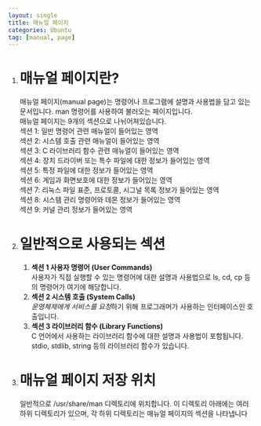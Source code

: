 ```yaml
---
layout: single
title: 매뉴얼 페이지
categories: Ubuntu
tag: [manual, page]
---
```


1. # 매뉴얼 페이지란?
   매뉴얼 페이지(manual page)는 명령어나 프로그램에 설명과 사용법을 담고 있는 문서입니다. man 명령어를 사용하여 불러오는 페이지입니다.   
   매뉴얼 페이지는 9개의 섹션으로 나뉘어져있습니다.   
   섹션 1: 일반 명령어 관련 매뉴얼이 들어있는 영역   
   섹션 2: 시스템 호출 관련 매뉴얼이 들어있는 영역   
   섹션 3: C 라이브러리 함수 관련 매뉴얼이 들어있는 영역   
   섹션 4: 장치 드라이버 또는 특수 파일에 대한 정보가 들어있는 영역   
   섹션 5: 특정 파일에 대한 정보가 들어있는 영역   
   섹션 6: 게임과 화면보호에 대한 정보가 들어있는 영역   
   섹션 7: 리눅스 파일 표준, 프로토콜, 시그널 목록 정보가 들어있는 영역   
   섹션 8: 시스템 관리 명령어와 데몬 정보가 들어있는 영역   
   섹션 9: 커널 관리 정보가 들어있는 영역   
1. # 일반적으로 사용되는 섹션   
   1. __섹션 1 사용자 명령어 (User Commands)__   
      사용자가 직접 실행할 수 있는 명령어에 대한 설명과 사용법으로 ls, cd, cp 등의 명령어가 여기에 해당합니다.   
   1. __섹션 2 시스템 호출 (System Calls)__   
      *운영체제에게 서비스를 요청*하기 위해 프로그래머가 사용하는 인터페이스인 호출입니다.   
   1. __섹션 3 라이브러리 함수 (Library Functions)__   
      C 언어에서 사용하는 라이브러리 함수에 대한 설명과 사용법이 포함됩니다. stdio, stdlib, string 등의 라이브러리 함수가 있습니다.   
1. # 매뉴얼 페이지 저장 위치   
   일반적으로 /usr/share/man 디렉토리에 위치합니다. 이 디렉토리 아래에는 여러 하위 디렉토리가 있으며, 각 하위 디렉토리는 매뉴얼 페이지의 섹션을 나타냅니다   